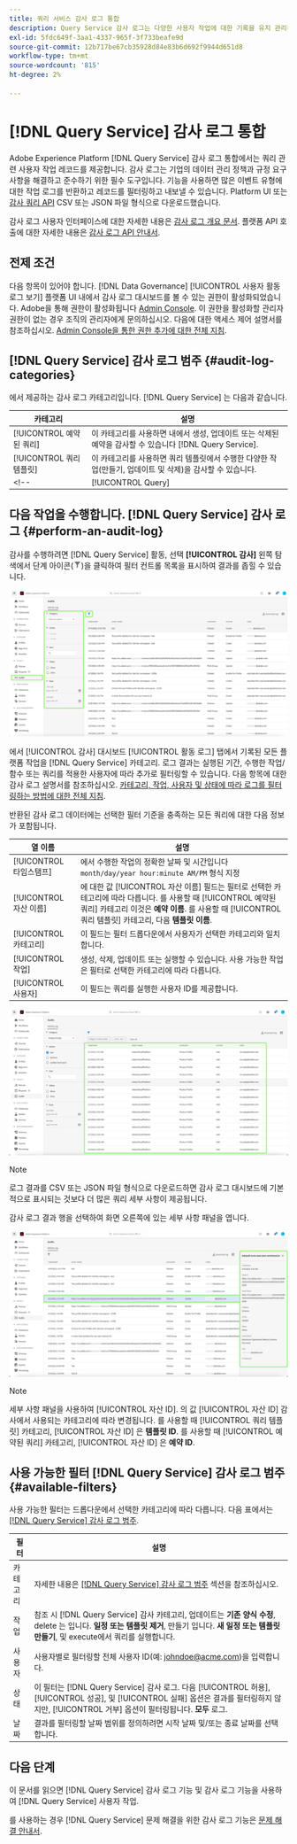 ```yaml
---
title: 쿼리 서비스 감사 로그 통합
description: Query Service 감사 로그는 다양한 사용자 작업에 대한 기록을 유지 관리하여 문제를 해결하거나 기업 데이터 관리 정책 및 규정 요구 사항을 준수할 수 있는 감사 추적을 형성합니다. 이 자습서에서는 Query Service와 관련된 감사 로그 기능에 대한 개요를 제공합니다.
exl-id: 5fdc649f-3aa1-4337-965f-3f733beafe9d
source-git-commit: 12b717be67cb35928d84e83b6d692f9944d651d8
workflow-type: tm+mt
source-wordcount: '815'
ht-degree: 2%

---
```


# [!DNL Query Service] 감사 로그 통합

Adobe Experience Platform [!DNL Query Service] 감사 로그 통합에서는 쿼리 관련 사용자 작업 레코드를 제공합니다. 감사 로그는 기업의 데이터 관리 정책과 규정 요구 사항을 해결하고 준수하기 위한 필수 도구입니다. 기능을 사용하면 많은 이벤트 유형에 대한 작업 로그를 반환하고 레코드를 필터링하고 내보낼 수 있습니다. Platform UI 또는 [감사 쿼리 API](https://www.adobe.io/experience-platform-apis/references/audit-query/) CSV 또는 JSON 파일 형식으로 다운로드했습니다.

감사 로그 사용자 인터페이스에 대한 자세한 내용은 [감사 로그 개요 문서](../../landing/governance-privacy-security/audit-logs/overview.md). 플랫폼 API 호출에 대한 자세한 내용은 [감사 로그 API 안내서](../../landing/api-guide.md).

## 전제 조건

다음 항목이 있어야 합니다. [!DNL Data Governance] [!UICONTROL 사용자 활동 로그 보기] 플랫폼 UI 내에서 감사 로그 대시보드를 볼 수 있는 권한이 활성화되었습니다. Adobe을 통해 권한이 활성화됩니다 [Admin Console](https://adminconsole.adobe.com/). 이 권한을 활성화할 관리자 권한이 없는 경우 조직의 관리자에게 문의하십시오. 다음에 대한 액세스 제어 설명서를 참조하십시오. [Admin Console을 통한 권한 추가에 대한 전체 지침](../../access-control/home.md).

## [!DNL Query Service] 감사 로그 범주 {#audit-log-categories}

에서 제공하는 감사 로그 카테고리입니다. [!DNL Query Service] 는 다음과 같습니다.

| 카테고리 | 설명 |
|---|---|
| [!UICONTROL 예약된 쿼리] | 이 카테고리를 사용하면 내에서 생성, 업데이트 또는 삭제된 예약을 감사할 수 있습니다 [!DNL Query Service]. |
| [!UICONTROL 쿼리 템플릿] | 이 카테고리를 사용하면 쿼리 템플릿에서 수행한 다양한 작업(만들기, 업데이트 및 삭제)을 감사할 수 있습니다. |
<!-- | [!UICONTROL Query] | This category allows you to audit query executions. | -->

## 다음 작업을 수행합니다. [!DNL Query Service] 감사 로그 {#perform-an-audit-log}

감사를 수행하려면 [!DNL Query Service] 활동, 선택 **[!UICONTROL 감사]** 왼쪽 탐색에서 단계 아이콘(![필터 아이콘.](../images/audit-log/filter.png))을 클릭하여 필터 컨트롤 목록을 표시하여 결과를 좁힐 수 있습니다.

![왼쪽 탐색 및 필터 컨트롤이 강조 표시된 Platform UI 감사 로그 대시보드입니다.](../images/audit-log/filter-controls.png)

에서 [!UICONTROL 감사] 대시보드 [!UICONTROL 활동 로그] 탭에서 기록된 모든 플랫폼 작업을 [!DNL Query Service] 카테고리. 로그 결과는 실행된 기간, 수행한 작업/함수 또는 쿼리를 적용한 사용자에 따라 추가로 필터링할 수 있습니다. 다음 항목에 대한 감사 로그 설명서를 참조하십시오. [카테고리, 작업, 사용자 및 상태에 따라 로그를 필터링하는 방법에 대한 전체 지침](../../landing/governance-privacy-security/audit-logs/overview.md#managing-audit-logs-in-the-ui).

반환된 감사 로그 데이터에는 선택한 필터 기준을 충족하는 모든 쿼리에 대한 다음 정보가 포함됩니다.

| 열 이름 | 설명 |
|---|---|
| [!UICONTROL 타임스탬프] | 에서 수행한 작업의 정확한 날짜 및 시간입니다 `month/day/year hour:minute AM/PM` 형식 지정 |
| [!UICONTROL 자산 이름] | 에 대한 값 [!UICONTROL 자산 이름] 필드는 필터로 선택한 카테고리에 따라 다릅니다. 를 사용할 때 [!UICONTROL 예약된 쿼리] 카테고리 이것은 **예약 이름**. 를 사용할 때 [!UICONTROL 쿼리 템플릿] 카테고리, 다음 **템플릿 이름**. |
| [!UICONTROL 카테고리] | 이 필드는 필터 드롭다운에서 사용자가 선택한 카테고리와 일치합니다. |
| [!UICONTROL 작업] | 생성, 삭제, 업데이트 또는 실행할 수 있습니다. 사용 가능한 작업은 필터로 선택한 카테고리에 따라 다릅니다. |
| [!UICONTROL 사용자] | 이 필드는 쿼리를 실행한 사용자 ID를 제공합니다. |

![필터링된 활동 로그가 강조 표시된 감사 대시보드.](../images/audit-log/filtered-activity.png)

>[!NOTE]
>
>로그 결과를 CSV 또는 JSON 파일 형식으로 다운로드하면 감사 로그 대시보드에 기본적으로 표시되는 것보다 더 많은 쿼리 세부 사항이 제공됩니다.

감사 로그 결과 행을 선택하여 화면 오른쪽에 있는 세부 사항 패널을 엽니다.

![세부 사항 패널이 강조 표시된 대시보드 활동 로그 탭을 감사합니다.](../images/audit-log/details-panel.png)

>[!NOTE]
>
>세부 사항 패널을 사용하여 [!UICONTROL 자산 ID]. 의 값 [!UICONTROL 자산 ID] 감사에서 사용되는 카테고리에 따라 변경됩니다. 를 사용할 때 [!UICONTROL 쿼리 템플릿] 카테고리, [!UICONTROL 자산 ID] 은 **템플릿 ID**. 를 사용할 때 [!UICONTROL 예약된 쿼리] 카테고리, [!UICONTROL 자산 ID] 은  **예약 ID**.

## 사용 가능한 필터 [!DNL Query Service] 감사 로그 범주 {#available-filters}

사용 가능한 필터는 드롭다운에서 선택한 카테고리에 따라 다릅니다. 다음 표에서는 [[!DNL Query Service] 감사 로그 범주](#audit-log-categories).

| 필터 | 설명 |
|---|---|
| 카테고리 | 자세한 내용은 [[!DNL Query Service] 감사 로그 범주](#audit-log-categories) 섹션을 참조하십시오. |
| 작업 | 참조 시 [!DNL Query Service] 감사 카테고리, 업데이트는 **기존 양식 수정**, delete 는 입니다. **일정 또는 템플릿 제거**, 만들기 입니다. **새 일정 또는 템플릿 만들기**, 및 execute에서 쿼리를 실행합니다. |
| 사용자 | 사용자별로 필터링할 전체 사용자 ID(예: johndoe@acme.com)을 입력합니다. |
| 상태 | 이 필터는 [!DNL Query Service] 감사 로그. 다음 [!UICONTROL 허용], [!UICONTROL 성공], 및 [!UICONTROL 실패] 옵션은 결과를 필터링하지 않지만, [!UICONTROL 거부] 옵션이 필터링됩니다. **모두** 로그. |
| 날짜 | 결과를 필터링할 날짜 범위를 정의하려면 시작 날짜 및/또는 종료 날짜를 선택합니다. |

## 다음 단계

이 문서를 읽으면 [!DNL Query Service] 감사 로그 기능 및 감사 로그 기능을 사용하여 [!DNL Query Service] 사용자 작업.

를 사용하는 경우 [!DNL Query Service] 문제 해결을 위한 감사 로그 기능은 [문제 해결 안내서](../troubleshooting-guide.md).
